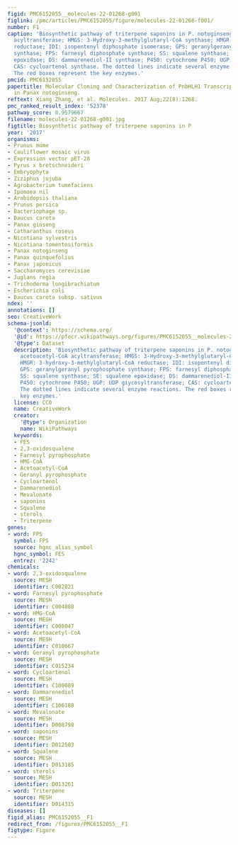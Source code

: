 ```yaml
---
figid: PMC6152055__molecules-22-01268-g001
figlink: /pmc/articles/PMC6152055/figure/molecules-22-01268-f001/
number: F1
caption: 'Biosynthetic pathway of triterpene saponins in P. notoginseng. AATC: acetoacetyl-CoA
  acyltransferase; HMGS: 3-Hydroxy-3-methylglutaryl-CoA synthase; HMGR: 3-hydroxy-3-methylglutaryl-CoA
  reductase; IDI: isopentenyl diphosphate isomerase; GPS: geranylgeranyl pyrophosphate
  synthase; FPS: farnesyl diphosphate synthase; SS: squalene synthase; SE: squalene
  epoxidase; DS: dammarenediol-II synthase; P450: cytochrome P450; UGP: UDP giycosyltransferase;
  CAS: cycloartenol synthase. The dotted lines indicate several enzyme reactions.
  The red boxes represent the key enzymes.'
pmcid: PMC6152055
papertitle: Molecular Cloning and Characterization of PnbHLH1 Transcription Factor
  in Panax notoginseng.
reftext: Xiang Zhang, et al. Molecules. 2017 Aug;22(8):1268.
pmc_ranked_result_index: '52378'
pathway_score: 0.9579667
filename: molecules-22-01268-g001.jpg
figtitle: Biosynthetic pathway of triterpene saponins in P
year: '2017'
organisms:
- Prunus mume
- Cauliflower mosaic virus
- Expression vector pET-28
- Pyrus x bretschneideri
- Embryophyta
- Ziziphus jujuba
- Agrobacterium tumefaciens
- Ipomoea nil
- Arabidopsis thaliana
- Prunus persica
- Bacteriophage sp.
- Daucus carota
- Panax ginseng
- Catharanthus roseus
- Nicotiana sylvestris
- Nicotiana tomentosiformis
- Panax notoginseng
- Panax quinquefolius
- Panax japonicus
- Saccharomyces cerevisiae
- Juglans regia
- Trichoderma longibrachiatum
- Escherichia coli
- Daucus carota subsp. sativus
ndex: ''
annotations: []
seo: CreativeWork
schema-jsonld:
  '@context': https://schema.org/
  '@id': https://pfocr.wikipathways.org/figures/PMC6152055__molecules-22-01268-g001.html
  '@type': Dataset
  description: 'Biosynthetic pathway of triterpene saponins in P. notoginseng. AATC:
    acetoacetyl-CoA acyltransferase; HMGS: 3-Hydroxy-3-methylglutaryl-CoA synthase;
    HMGR: 3-hydroxy-3-methylglutaryl-CoA reductase; IDI: isopentenyl diphosphate isomerase;
    GPS: geranylgeranyl pyrophosphate synthase; FPS: farnesyl diphosphate synthase;
    SS: squalene synthase; SE: squalene epoxidase; DS: dammarenediol-II synthase;
    P450: cytochrome P450; UGP: UDP giycosyltransferase; CAS: cycloartenol synthase.
    The dotted lines indicate several enzyme reactions. The red boxes represent the
    key enzymes.'
  license: CC0
  name: CreativeWork
  creator:
    '@type': Organization
    name: WikiPathways
  keywords:
  - FES
  - 2,3-oxidosqualene
  - Farnesyl pyrophosphate
  - HMG-CoA
  - Acetoacetyl-CoA
  - Geranyl pyrophosphate
  - Cycloartenol
  - Dammarenediol
  - Mevalonate
  - saponins
  - Squalene
  - sterols
  - Triterpene
genes:
- word: FPS
  symbol: FPS
  source: hgnc_alias_symbol
  hgnc_symbol: FES
  entrez: '2242'
chemicals:
- word: 2,3-oxidosqualene
  source: MESH
  identifier: C002821
- word: Farnesyl pyrophosphate
  source: MESH
  identifier: C004808
- word: HMG-CoA
  source: MESH
  identifier: C008047
- word: Acetoacetyl-CoA
  source: MESH
  identifier: C010667
- word: Geranyl pyrophosphate
  source: MESH
  identifier: C015234
- word: Cycloartenol
  source: MESH
  identifier: C100089
- word: Dammarenediol
  source: MESH
  identifier: C106188
- word: Mevalonate
  source: MESH
  identifier: D008798
- word: saponins
  source: MESH
  identifier: D012503
- word: Squalene
  source: MESH
  identifier: D013185
- word: sterols
  source: MESH
  identifier: D013261
- word: Triterpene
  source: MESH
  identifier: D014315
diseases: []
figid_alias: PMC6152055__F1
redirect_from: /figures/PMC6152055__F1
figtype: Figure
---
```

